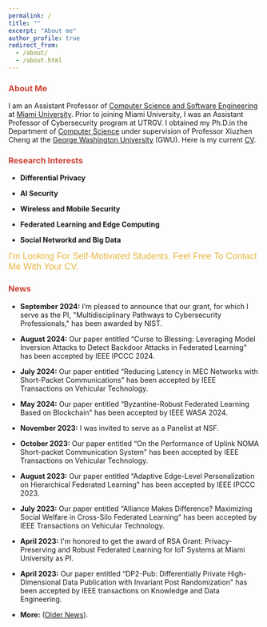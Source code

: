 ```yaml
---
permalink: /
title: ""
excerpt: "About me"
author_profile: true
redirect_from: 
  - /about/
  - /about.html
---
```


### <i class="fa fa-fw fa-smile-wink" aria-hidden="true" style="color:#cb4335"></i><font color="#cb4335">About Me</font>

I am an Assistant Professor of [Computer Science and Software Engineering](https://miamioh.edu/cec/academics/departments/cse/index.html) at [Miami University](https://miamioh.edu/). Prior to joining Miami University, I was an Assistant Professor of Cybersecurity program at UTRGV. 
I obtained my Ph.D.in the Department of [Computer Science](https://www.cs.seas.gwu.edu/) under supervision of Professor Xiuzhen Cheng at the [George Washington University](https://www.gwu.edu/) (GWU). Here is my current [CV](./files/CV_Honglu_Jiang_updated.pdf).

 
### <i class="fa fa-fw fa-puzzle-piece" aria-hidden="true" style="color:#cb4335"></i><font color="#cb4335">Research Interests</font>


* **Differential Privacy**

* **AI Security**

* **Wireless and Mobile Security**

* **Federated Learning and Edge Computing**

* **Social Networkd and Big Data**

<p><font face=Arial size="+1" color="#e7b846">I'm Looking For Self-Motivated Students. Feel Free To Contact Me With Your CV.</font></p>

### <i class="fa fa-fw fa-camera-retro" aria-hidden="true" style="color:#cb4335"></i><font color="#cb4335">News</font>

* **September 2024:** I’m pleased to announce that our grant, for which I serve as the PI, "Multidisciplinary Pathways to Cybersecurity Professionals," has been awarded by NIST.

* **August 2024:** Our paper entitled “Curse to Blessing: Leveraging Model Inversion Attacks to Detect Backdoor Attacks in Federated Learning" has been accepted by IEEE IPCCC 2024.
  
* **July 2024:** Our paper entitled “Reducing Latency in MEC Networks with Short-Packet Communications" has been accepted by IEEE Transactions on Vehicular Technology.

* **May 2024:** Our paper entitled “Byzantine-Robust Federated Learning Based on Blockchain" has been accepted by IEEE WASA 2024.

* **November 2023:** I was invited to serve as a Panelist at NSF.

 * **October 2023:** Our paper entitled “On the Performance of Uplink NOMA Short-packet Communication System" has been accepted by IEEE Transactions on Vehicular Technology.

 * **August 2023:** Our paper entitled “Adaptive Edge-Level Personalization on Hierarchical Federated Learning" has been accepted by IEEE IPCCC 2023.
   
 * **July 2023:** Our paper entitled “Alliance Makes Difference? Maximizing Social Welfare in Cross-Silo Federated Learning" has been accepted by IEEE Transactions on Vehicular Technology.
   
 * **April 2023:** I'm honored to get the award of RSA Grant: Privacy-Preserving and Robust Federated Learning for IoT Systems at Miami University as PI.
   
 * **April 2023:** Our paper entitled “DP2-Pub: Differentially Private High-Dimensional Data Publication with Invariant Post Randomization" has been accepted by IEEE transactions on Knowledge and Data Engineering.
 
 * **More:** ([Older News](https://hljiang0720.github.io/news/)).

